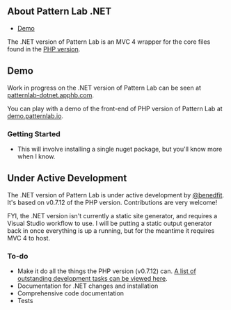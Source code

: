 ## About Pattern Lab .NET
* [Demo](http://patternlab-dotnet.apphb.com/)

The .NET version of Pattern Lab is an MVC 4 wrapper for the core files found in the [PHP version](https://github.com/pattern-lab/patternlab-php).

## Demo

Work in progress on the .NET version of Pattern Lab can be seen at [patternlab-dotnet.apphb.com](http://patternlab-dotnet.apphb.com/).

You can play with a demo of the front-end of PHP version of Pattern Lab at [demo.patternlab.io](http://demo.patternlab.io).

### Getting Started

* This will involve installing a single nuget package, but you'll know more when I know.

## Under Active Development

The .NET version of Pattern Lab is under active development by [@benedfit](https://twitter.com/benedfit). It's based on v0.7.12 of the PHP version. Contributions are very welcome!

FYI, the .NET version isn't currently a static site generator, and requires a Visual Studio workflow to use. I will be putting a static output generator back in once everything is up a running, but for the meantime it requires MVC 4 to host.

### To-do

* Make it do all the things the PHP version (v0.7.12) can. [A list of outstanding development tasks can be viewed here](https://github.com/benedfit/patternlab-dotnet/issues?labels=task&page=1&state=open).
* Documentation for .NET changes and installation
* Comprehensive code documentation
* Tests
